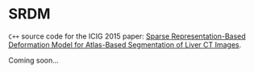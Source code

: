 # SRDM

`C++` source code for the ICIG 2015 paper: [Sparse Representation-Based Deformation Model for Atlas-Based Segmentation of Liver CT Images](http://link.springer.com/chapter/10.1007%2F978-3-319-21969-1_36).

Coming soon...
